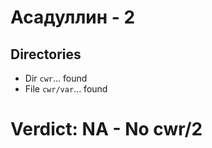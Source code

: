 # Асадуллин - 2
## Directories
- Dir `cwr`... found
- File `cwr/var`... found
# Verdict: **NA** - No cwr/2
